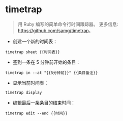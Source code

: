 # timetrap

> 用 Ruby 编写的简单命令行时间跟踪器。
> 更多信息: <https://github.com/samg/timetrap>。

- 创建一个新的时间表：

`timetrap sheet {{时间表}}`

- 签到一条在 5 分钟前开始的条目：

`timetrap in --at "{{5分钟前}}" {{条目备注}}`

- 显示当前时间表：

`timetrap display`

- 编辑最后一条条目的结束时间：

`timetrap edit --end {{时间}}`